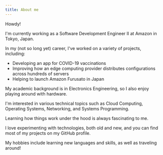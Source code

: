 ```yaml
---
title: About me
---
```


Howdy!

I'm currently working as a Software Development Engineer II at Amazon in Tokyo, Japan.

In my (not so long yet) career, I've worked on a variety of projects, including:

- Developing an app for COVID-19 vaccinations
- Improving how an edge computing provider distributes configurations across hundreds of servers
- Helping to launch Amazon Furusato in Japan

My academic background is in Electronics Engineering, so I also enjoy playing around with hardware.

I'm interested in various technical topics such as Cloud Computing, Operating Systems, Networking, and Systems Programming.

Learning how things work under the hood is always fascinating to me.

I love experimenting with technologies, both old and new, and you can find most of my projects on my GitHub profile.

My hobbies include learning new languages and skills, as well as traveling around!
